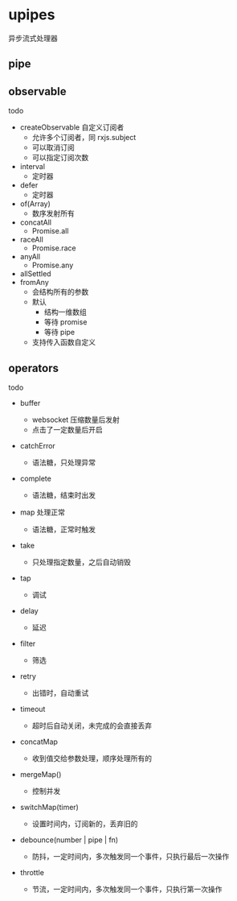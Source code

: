# upipes
异步流式处理器



## pipe



## observable

todo

- createObservable 自定义订阅者
  - 允许多个订阅者，同 rxjs.subject
  - 可以取消订阅
  - 可以指定订阅次数
- interval
  - 定时器
- defer
  - 定时器
- of(Array)
  - 数序发射所有
- concatAll
  - Promise.all
- raceAll
  - Promise.race
- anyAll
  - Promise.any
- allSettled
- fromAny
  - 会结构所有的参数
  - 默认
    - 结构一维数组
    - 等待 promise
    - 等待 pipe
  - 支持传入函数自定义



## operators

todo

- buffer
  - websocket 压缩数量后发射
  - 点击了一定数量后开启

- catchError 
  - 语法糖，只处理异常
- complete
  - 语法糖，结束时出发
- map 处理正常
  - 语法糖，正常时触发
- take 
  - 只处理指定数量，之后自动销毁
- tap 
  - 调试
- delay 
  - 延迟
- filter 
  - 筛选
- retry 
  - 出错时，自动重试
- timeout 
  - 超时后自动关闭，未完成的会直接丢弃
- concatMap
  - 收到值交给参数处理，顺序处理所有的
- mergeMap()
  - 控制并发
- switchMap(timer)
  - 设置时间内，订阅新的，丢弃旧的
- debounce(number | pipe | fn)
  - 防抖，一定时间内，多次触发同一个事件，只执行最后一次操作
- throttle
  - 节流，一定时间内，多次触发同一个事件，只执行第一次操作